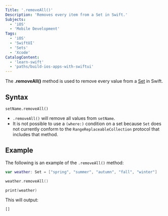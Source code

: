 ```yaml
---
Title: '.removeAll()'
Description: 'Removes every item from a Set in Swift.'
Subjects:
  - 'iOS'
  - 'Mobile Development'
Tags:
  - 'iOS'
  - 'SwiftUI'
  - 'Sets'
  - 'Xcode'
CatalogContent:
  - 'learn-swift'
  - 'paths/build-ios-apps-with-swiftui'
---
```


The **.removeAll()** method is used to remove every value from a [Set](https://www.codecademy.com/resources/docs/swift/sets) in Swift.

## Syntax

```pseudo
setName.removeAll()
```

- `.removeAll()` will remove all values from `setName`.
- It is not possible to use a `(where:)` condition on a set because `Set` does not currently conform to the `RangeReplaceableCollection` protocol that includes that method.

## Example

The following is an example of the `.removeAll()` method:

```swift
var weather: Set = ["spring", "summer", "autumn", "fall", "winter"]

weather.removeAll()

print(weather)
```

This will output:

```shell
[]
```
